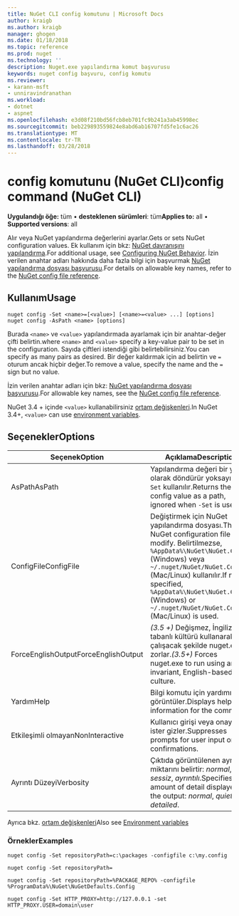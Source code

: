```yaml
---
title: NuGet CLI config komutunu | Microsoft Docs
author: kraigb
ms.author: kraigb
manager: ghogen
ms.date: 01/18/2018
ms.topic: reference
ms.prod: nuget
ms.technology: ''
description: Nuget.exe yapılandırma komut başvurusu
keywords: nuget config başvuru, config komutu
ms.reviewer:
- karann-msft
- unniravindranathan
ms.workload:
- dotnet
- aspnet
ms.openlocfilehash: e3d08f210bd56fcb8eb701fc9b241a3ab45998ec
ms.sourcegitcommit: beb229893559824e8abd6ab16707fd5fe1c6ac26
ms.translationtype: MT
ms.contentlocale: tr-TR
ms.lasthandoff: 03/28/2018
---
```

# <a name="config-command-nuget-cli"></a><span data-ttu-id="3014e-104">config komutunu (NuGet CLI)</span><span class="sxs-lookup"><span data-stu-id="3014e-104">config command (NuGet CLI)</span></span>

<span data-ttu-id="3014e-105">**Uygulandığı öğe:** tüm &bullet; **desteklenen sürümleri**: tüm</span><span class="sxs-lookup"><span data-stu-id="3014e-105">**Applies to:** all &bullet; **Supported versions**: all</span></span>

<span data-ttu-id="3014e-106">Alır veya NuGet yapılandırma değerlerini ayarlar.</span><span class="sxs-lookup"><span data-stu-id="3014e-106">Gets or sets NuGet configuration values.</span></span> <span data-ttu-id="3014e-107">Ek kullanım için bkz: [NuGet davranışını yapılandırma](../consume-packages/configuring-nuget-behavior.md).</span><span class="sxs-lookup"><span data-stu-id="3014e-107">For additional usage, see [Configuring NuGet Behavior](../consume-packages/configuring-nuget-behavior.md).</span></span> <span data-ttu-id="3014e-108">İzin verilen anahtar adları hakkında daha fazla bilgi için başvurmak [NuGet yapılandırma dosyası başvurusu](../reference/nuget-config-file.md).</span><span class="sxs-lookup"><span data-stu-id="3014e-108">For details on allowable key names, refer to the [NuGet config file reference](../reference/nuget-config-file.md).</span></span>

## <a name="usage"></a><span data-ttu-id="3014e-109">Kullanım</span><span class="sxs-lookup"><span data-stu-id="3014e-109">Usage</span></span>

```cli
nuget config -Set <name>=[<value>] [<name>=<value> ...] [options]
nuget config -AsPath <name> [options]
```

<span data-ttu-id="3014e-110">Burada `<name>` ve `<value>` yapılandırmada ayarlamak için bir anahtar-değer çifti belirtin.</span><span class="sxs-lookup"><span data-stu-id="3014e-110">where `<name>` and `<value>` specify a key-value pair to be set in the configuration.</span></span> <span data-ttu-id="3014e-111">Sayıda çiftleri istendiği gibi belirtebilirsiniz.</span><span class="sxs-lookup"><span data-stu-id="3014e-111">You can specify as many pairs as desired.</span></span> <span data-ttu-id="3014e-112">Bir değer kaldırmak için ad belirtin ve `=` oturum ancak hiçbir değer.</span><span class="sxs-lookup"><span data-stu-id="3014e-112">To remove a value, specify the name and the `=` sign but no value.</span></span>

<span data-ttu-id="3014e-113">İzin verilen anahtar adları için bkz: [NuGet yapılandırma dosyası başvurusu](../reference/nuget-config-file.md).</span><span class="sxs-lookup"><span data-stu-id="3014e-113">For allowable key names, see the [NuGet config file reference](../reference/nuget-config-file.md).</span></span>

<span data-ttu-id="3014e-114">NuGet 3.4 + içinde `<value>` kullanabilirsiniz [ortam değişkenleri](cli-ref-environment-variables.md).</span><span class="sxs-lookup"><span data-stu-id="3014e-114">In NuGet 3.4+, `<value>` can use [environment variables](cli-ref-environment-variables.md).</span></span>

## <a name="options"></a><span data-ttu-id="3014e-115">Seçenekler</span><span class="sxs-lookup"><span data-stu-id="3014e-115">Options</span></span>

| <span data-ttu-id="3014e-116">Seçenek</span><span class="sxs-lookup"><span data-stu-id="3014e-116">Option</span></span> | <span data-ttu-id="3014e-117">Açıklama</span><span class="sxs-lookup"><span data-stu-id="3014e-117">Description</span></span> |
| --- | --- |
| <span data-ttu-id="3014e-118">AsPath</span><span class="sxs-lookup"><span data-stu-id="3014e-118">AsPath</span></span> | <span data-ttu-id="3014e-119">Yapılandırma değeri bir yolu olarak döndürür yoksayıldı `-Set` kullanılır.</span><span class="sxs-lookup"><span data-stu-id="3014e-119">Returns the config value as a path, ignored when `-Set` is used.</span></span> |
| <span data-ttu-id="3014e-120">ConfigFile</span><span class="sxs-lookup"><span data-stu-id="3014e-120">ConfigFile</span></span> | <span data-ttu-id="3014e-121">Değiştirmek için NuGet yapılandırma dosyası.</span><span class="sxs-lookup"><span data-stu-id="3014e-121">The NuGet configuration file to modify.</span></span> <span data-ttu-id="3014e-122">Belirtilmezse, `%AppData%\NuGet\NuGet.Config` (Windows) veya `~/.nuget/NuGet/NuGet.Config` (Mac/Linux) kullanılır.</span><span class="sxs-lookup"><span data-stu-id="3014e-122">If not specified, `%AppData%\NuGet\NuGet.Config` (Windows) or `~/.nuget/NuGet/NuGet.Config` (Mac/Linux) is used.</span></span>|
| <span data-ttu-id="3014e-123">ForceEnglishOutput</span><span class="sxs-lookup"><span data-stu-id="3014e-123">ForceEnglishOutput</span></span> | <span data-ttu-id="3014e-124">*(3.5 +)*  Değişmez, İngilizce tabanlı kültürü kullanarak çalışacak şekilde nuget.exe zorlar.</span><span class="sxs-lookup"><span data-stu-id="3014e-124">*(3.5+)* Forces nuget.exe to run using an invariant, English-based culture.</span></span> |
| <span data-ttu-id="3014e-125">Yardım</span><span class="sxs-lookup"><span data-stu-id="3014e-125">Help</span></span> | <span data-ttu-id="3014e-126">Bilgi komutu için yardımı görüntüler.</span><span class="sxs-lookup"><span data-stu-id="3014e-126">Displays help information for the command.</span></span> |
| <span data-ttu-id="3014e-127">Etkileşimli olmayan</span><span class="sxs-lookup"><span data-stu-id="3014e-127">NonInteractive</span></span> | <span data-ttu-id="3014e-128">Kullanıcı girişi veya onayı için ister gizler.</span><span class="sxs-lookup"><span data-stu-id="3014e-128">Suppresses prompts for user input or confirmations.</span></span> |
| <span data-ttu-id="3014e-129">Ayrıntı Düzeyi</span><span class="sxs-lookup"><span data-stu-id="3014e-129">Verbosity</span></span> | <span data-ttu-id="3014e-130">Çıktıda görüntülenen ayrıntı miktarını belirtir: *normal*, *sessiz*, *ayrıntılı*.</span><span class="sxs-lookup"><span data-stu-id="3014e-130">Specifies the amount of detail displayed in the output: *normal*, *quiet*, *detailed*.</span></span> |

<span data-ttu-id="3014e-131">Ayrıca bkz. [ortam değişkenleri](cli-ref-environment-variables.md)</span><span class="sxs-lookup"><span data-stu-id="3014e-131">Also see [Environment variables](cli-ref-environment-variables.md)</span></span>

### <a name="examples"></a><span data-ttu-id="3014e-132">Örnekler</span><span class="sxs-lookup"><span data-stu-id="3014e-132">Examples</span></span>

```cli
nuget config -Set repositoryPath=c:\packages -configfile c:\my.config

nuget config -Set repositoryPath=

nuget config -Set repositoryPath=%PACKAGE_REPO% -configfile %ProgramData%\NuGet\NuGetDefaults.Config

nuget config -Set HTTP_PROXY=http://127.0.0.1 -set HTTP_PROXY.USER=domain\user
```
